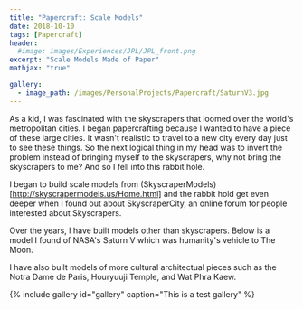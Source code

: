 ```yaml
---
title: "Papercraft: Scale Models"
date: 2018-10-10
tags: [Papercraft]
header:
  #image: images/Experiences/JPL/JPL_front.png
excerpt: "Scale Models Made of Paper"
mathjax: "true"

gallery:
  - image_path: /images/PersonalProjects/Papercraft/SaturnV3.jpg
---
```

As a kid, I was fascinated with the skyscrapers that loomed over the world's metropolitan cities. I began papercrafting because I wanted to have a piece of these large cities. It wasn't realistic to travel to a new city every day just to see these things. So the next logical thing in my head was to invert the problem instead of bringing myself to the skyscrapers, why not bring the skyscrapers to me? And so I fell into this rabbit hole.

I began to build scale models from (SkyscraperModels)[http://skyscrapermodels.us/Home.html] and the rabbit hold get even deeper when I found out about SkyscraperCity, an online forum for people interested about Skyscrapers.

Over the years, I have built models other than skyscrapers. Below is a model I found of NASA's Saturn V which was humanity's vehicle to The Moon.

<!-- <div style="text-align:center"><img src="{{ site.baseurl }}/images/PersonalProjects/Papercraft/SaturnV3.jpg"></div> -->


I have also built models of more cultural architectual pieces such as the Notra Dame de Paris, Houryuuji Temple, and Wat Phra Kaew.
<!-- <div style="text-align:center"><img src="{{ site.baseurl }}/images/PersonalProjects/Papercraft/NotraDamedeParis.jpg"></div>
<div style="text-align:center"><img src="{{ site.baseurl }}/images/PersonalProjects/Papercraft/HorujiWatPhraKaew.jpg"></div> -->

{% include gallery id="gallery" caption="This is a test gallery" %}
